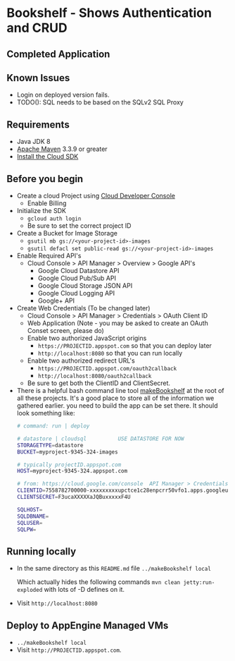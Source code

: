 # Bookshelf - Shows Authentication and CRUD
## Completed Application

## Known Issues
* Login on deployed version fails.
* TODO(): SQL needs to be based on the SQLv2 SQL Proxy

## Requirements
* Java JDK 8
* [Apache Maven](http://maven.apache.org) 3.3.9 or greater
* [Install the Cloud SDK](https://cloud.google.com/sdk/)

## Before you begin
* Create a cloud Project using [Cloud Developer Console](https://console.google.com)
  * Enable Billing
* Initialize the SDK
  * `gcloud auth login`
  * Be sure to set the correct project ID
* Create a Bucket for Image Storage
  * `gsutil mb gs://<your-project-id>-images`
  * `gsutil defacl set public-read gs://<your-project-id>-images`
* Enable Required API's
  * Cloud Console > API Manager > Overview > Google API's
    * Google Cloud Datastore API
    * Google Cloud Pub/Sub API
    * Google Cloud Storage JSON API
    * Google Cloud Logging API
    * Google+ API
* Create Web Credentials (To be changed later)
  * Cloud Console > API Manager > Credentials > OAuth Client ID
  * Web Application (Note - you may be asked to create an OAuth Conset screen, please do)
  * Enable two authorized JavaScript origins
    * `https://PROJECTID.appspot.com`  so that you can deploy later
    * `http://localhost:8080` so that you can run locally
  * Enable two authorized redirect URL's
    * `https://PROJECTID.appspot.com/oauth2callback`
    * `http://localhost:8080/oauth2callback`
  * Be sure to get both the ClientID and ClientSecret.
* There is a helpful bash command line tool [makeBookshelf](../makeBookshelf) at the root of all
these projects. It's a good place to store all of the information we gathered earlier.
you need to build the app can be set there.  It should look something like:
    ```sh
    # command: run | deploy

    # datastore | cloudsql          USE DATASTORE FOR NOW
    STORAGETYPE=datastore
    BUCKET=myproject-9345-324-images

    # typically projectID.appspot.com
    HOST=myproject-9345-324.appspot.com

    # from: https://cloud.google.com/console  API Manager > Credentials > Create Credentials
    CLIENTID=7558782700000-xxxxxxxxxupctce1c28enpcrr50vfo1.apps.googleusercontent.com
    CLIENTSECRET=F3ucaXXXXXaJQBuxxxxxF4U

    SQLHOST=
    SQLDBNAME=
    SQLUSER=
    SQLPW=
    ```

## Running locally

* In the same directory as this `README.md` file
  `../makeBookshelf local`

  Which actually hides the following commands
  `mvn clean jetty:run-exploded` with lots of -D defines on it.
* Visit `http://localhost:8080`


## Deploy to AppEngine Managed VMs

* `../makeBookshelf local`
* Visit `http://PROJECTID.appspot.com`.

